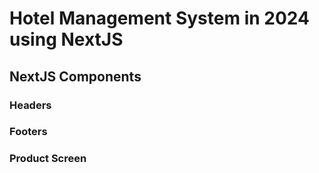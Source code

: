 # Hotel Management System in 2024 using NextJS

## NextJS Components
### Headers
### Footers
### Product Screen